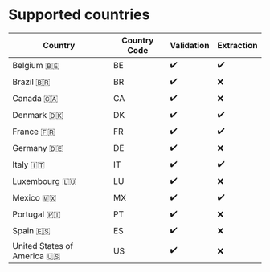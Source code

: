 # Supported countries

| Country                     | Country Code |     Validation     |     Extraction     |
|-----------------------------|--------------|--------------------|--------------------|
| Belgium 🇧🇪                  |      BE      | :heavy_check_mark: | :heavy_check_mark: |
| Brazil 🇧🇷                   |      BR      | :heavy_check_mark: | :x:                |
| Canada 🇨🇦                   |      CA      | :heavy_check_mark: | :x:                |
| Denmark 🇩🇰                  |      DK      | :heavy_check_mark: | :heavy_check_mark: |
| France 🇫🇷                   |      FR      | :heavy_check_mark: | :heavy_check_mark: |
| Germany 🇩🇪                  |      DE      | :heavy_check_mark: | :x: |
| Italy 🇮🇹                    |      IT      | :heavy_check_mark: | :heavy_check_mark: |
| Luxembourg 🇱🇺               |      LU      | :heavy_check_mark: | :x:                |
| Mexico 🇲🇽                   |      MX      | :heavy_check_mark: | :heavy_check_mark: |
| Portugal 🇵🇹                 |      PT      | :heavy_check_mark: | :x:                |
| Spain 🇪🇸                    |      ES      | :heavy_check_mark: | :x:                |
| United States of America 🇺🇸 |      US      | :heavy_check_mark: | :x:                |
